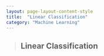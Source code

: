 ```yaml
---
layout: page-layout-content-style
title:  "Linear Classification"
category: "Machine Learning"
---
```


> ## Linear Classification
